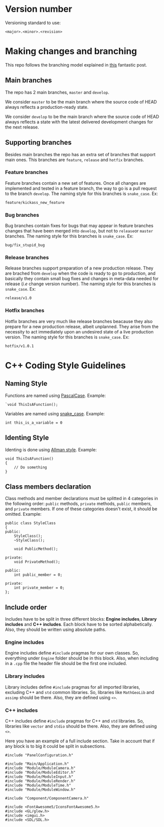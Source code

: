 # Version number
Versioning standard to use:
```
<major>.<minor>.<revision>
```

# Making changes and branching
This repo follows the branching model explained in [this](https://nvie.com/posts/a-successful-git-branching-model/
) fantastic post. 

## Main branches
The repo has 2 main branches, `master` and `develop`.

We consider `master` to be the main branch where the source code of HEAD always reflects a production-ready state.

We consider `develop` to be the main branch where the source code of HEAD always reflects a state with the latest delivered development changes for the next release.

## Supporting branches
Besides main branches the repo has an extra set of branches that support main ones. This branches are `feature`, `release` and `hotfix` branches.

### Feature branches
Feature branches contain a new set of features. Once all changes are implemented and tested in a feature branch, the way to go is a pull request to the branch `develop`. The naming style for this branches is `snake_case`. Ex:
```
feature/kickass_new_feature
```

### Bug branches
Bug branches contain fixes for bugs that may appear in feature branches changes that have been merged into `develop`, but not to `release`or `master` branches. The naming style for this branches is `snake_case`. Ex:
```
bug/fix_stupid_bug
```

### Release branches
Release branches support preparation of a new production release. They are brached from `develop` when the code is ready to go to production, and basically they contain small bug fixes and changes in meta-data needed for release (*i.e* change version number). The naming style for this branches is `snake_case`. Ex:
```
release/v1.0
```

### Hotfix branches
Hotfix branches are very much like release branches beacause they also prepare for a new production release, albeit unplanned. They arise from the necessity to act immediately upon an undesired state of a live production version. The naming style for this branches is `snake_case`. Ex:
```
hotfix/v1.0.1
```

# C++ Coding Style Guidelines
## Naming Style
Functions are named using [PascalCase](https://techterms.com/definition/pascalcase). Example: 
```
`void ThisIsAFunction();
```


Variables are named using [snake_case](https://en.wikipedia.org/wiki/Snake_case). Example:
```
int this_is_a_variable = 0
```

## Identing Style
Identing is done using [Allman style](https://en.wikipedia.org/wiki/Indentation_style#Allman_style). Example:
```
void ThisIsAFunction()
{
    // Do something
}
```
## Class members declaration
Class methods and member declarations must be splitted in 4 categories in the following order: `public` methods, `private` methods, `public` members, and `private` members. If one of these categories doesn't exist, it should be omitted. Example:
```
public class StyleClass
{
public:
    StyleClass();
    ~StyleClass();
    
    void PublicMethod();
    
private:
    void PrivateMethod();
    
public:
    int public_member = 0;

private:
    int private_member = 0;
};
```

## Include order
Includes have to be split in three different blocks: **Engine includes**, **Library includes** and **C++ includes**. Each block have to be sorted alphabetically. Also, they should be written using absolute paths.
 
### Engine includes
Engine includes define `#include` pragmas for our own classes. So, everything under `Engine` folder should be in this block. Also, when including in a `.cpp` file the header file should be the first one included.
 
 ### Library includes
Library includes define `#include` pragmas for all imported libraries, excluding C++ and `std` common libraries. So, libraries like `MathGeoLib` and `assimp` should be there. Also, they are defined using `<>`.

### C++ includes
C++ includes define `#include` pragmas for C++ and `std` libraries. So, libraries like `vector` and `stdio` should be there. Also, they are defined using `<>`.

Here you have an example of a full include section. Take in account that if any block is to big it could be split in subsections.

```
#include "PanelConfiguration.h"

#include "Main/Application.h"
#include "Module/ModuleCamera.h"
#include "Module/ModuleEditor.h"
#include "Module/ModuleInput.h"
#include "Module/ModuleRender.h"
#include "Module/ModuleTime.h"
#include "Module/ModuleWindow.h"

#include "Component/ComponentCamera.h"

#include <FontAwesome5/IconsFontAwesome5.h>
#include <GL/glew.h>
#include <imgui.h>
#include <SDL/SDL.h>
```
